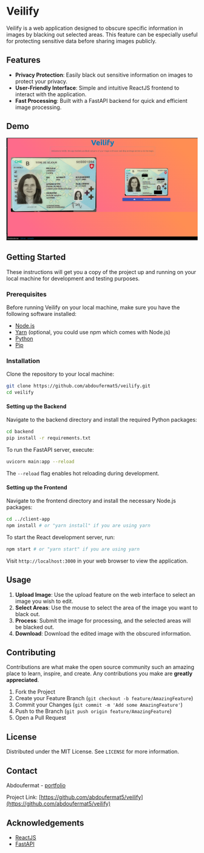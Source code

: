 # Veilify

Veilify is a web application designed to obscure specific information in images by blacking out selected areas. This feature can be especially useful for protecting sensitive data before sharing images publicly.

## Features

- **Privacy Protection**: Easily black out sensitive information on images to protect your privacy.
- **User-Friendly Interface**: Simple and intuitive ReactJS frontend to interact with the application.
- **Fast Processing**: Built with a FastAPI backend for quick and efficient image processing.

## Demo

![Veilify Demo](./screenshots/veilify.png)

## Getting Started

These instructions will get you a copy of the project up and running on your local machine for development and testing purposes.

### Prerequisites

Before running Veilify on your local machine, make sure you have the following software installed:

- [Node.js](https://nodejs.org/)
- [Yarn](https://yarnpkg.com/) (optional, you could use npm which comes with Node.js)
- [Python](https://www.python.org/)
- [Pip](https://pip.pypa.io/en/stable/)

### Installation

Clone the repository to your local machine:

```bash
git clone https://github.com/abdoufermat5/veilify.git
cd veilify
```

#### Setting up the Backend

Navigate to the backend directory and install the required Python packages:

```bash
cd backend
pip install -r requirements.txt
```

To run the FastAPI server, execute:

```bash
uvicorn main:app --reload
```

The `--reload` flag enables hot reloading during development.

#### Setting up the Frontend

Navigate to the frontend directory and install the necessary Node.js packages:

```bash
cd ../client-app
npm install # or "yarn install" if you are using yarn
```

To start the React development server, run:

```bash
npm start # or "yarn start" if you are using yarn
```

Visit `http://localhost:3000` in your web browser to view the application.

## Usage

1. **Upload Image**: Use the upload feature on the web interface to select an image you wish to edit.
2. **Select Areas**: Use the mouse to select the area of the image you want to black out.
3. **Process**: Submit the image for processing, and the selected areas will be blacked out.
4. **Download**: Download the edited image with the obscured information.

## Contributing

Contributions are what make the open source community such an amazing place to learn, inspire, and create. Any contributions you make are **greatly appreciated**.

1. Fork the Project
2. Create your Feature Branch (`git checkout -b feature/AmazingFeature`)
3. Commit your Changes (`git commit -m 'Add some AmazingFeature'`)
4. Push to the Branch (`git push origin feature/AmazingFeature`)
5. Open a Pull Request

## License

Distributed under the MIT License. See `LICENSE` for more information.

## Contact

Abdoufermat - [portfolio](https://abdoufermat-5.netlify.app/)

Project Link: [https://github.com/abdoufermat5/veilify](https://github.com/abdoufermat5/veilify)

## Acknowledgements

- [ReactJS](https://reactjs.org/)
- [FastAPI](https://fastapi.tiangolo.com/)
